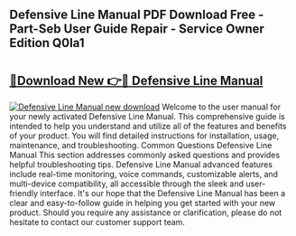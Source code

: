 ## Defensive Line Manual PDF Download Free - Part-Seb User Guide Repair - Service Owner Edition Q0Ia1

# <h2><a href="http://bc21322.oget.top/?id=Defensive+Line+Manual">🔗Download New 👉🔴 Defensive Line Manual</a></h2>

[![Defensive Line Manual new download](https://i.imgur.com/5g1atiW.png)](http://bc21322.oget.top/?id=Defensive+Line+Manual)
Welcome to the user manual for your newly activated Defensive Line Manual. This comprehensive guide is intended to help you understand and utilize all of the features and benefits of your product. You will find detailed instructions for installation, usage, maintenance, and troubleshooting. Common Questions Defensive Line Manual This section addresses commonly asked questions and provides helpful troubleshooting tips. Defensive Line Manual advanced features include real-time monitoring, voice commands, customizable alerts, and multi-device compatibility, all accessible through the sleek and user-friendly interface. It's our hope that the Defensive Line Manual has been a clear and easy-to-follow guide in helping you get started with your new product. Should you require any assistance or clarification, please do not hesitate to contact our customer support team.
